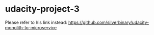 # udacity-project-3
Please refer to his link instead: https://github.com/silverbinary/udacity-monolith-to-microservice
